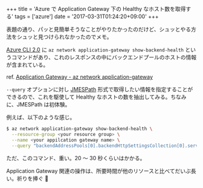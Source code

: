 +++
title = 'Azure で Application Gateway 下の Healthy なホスト数を取得する'
tags = ['azure']
date = '2017-03-31T01:24:20+09:00'
+++

表題の通り、パッと見簡単そうなことがやりたかったのだけど、シュッとやる方法をシュッと見つけられなかったのでメモ。

<!--more-->

[Azure CLI 2.0](https://docs.microsoft.com/en-us/cli/azure/overview) に `az network application-gateway show-backend-health` というコマンドがあり、これのレスポンスの中にバックエンドプールのホストの情報が含まれている。

ref. [Application Gateway - az network application-gateway](https://docs.microsoft.com/en-us/cli/azure/network/application-gateway)

`--query` オプションに対し [JMESPath](http://jmespath.org) 形式で取得したい情報を指定することができるので、これを駆使して Healthy なホストの数を抽出してみる。ちなみに、JMESPath は初体験。

例えば、以下のような感じ。

```sh
$ az network application-gateway show-backend-health \
  --resource-group <your resource group> \
  --name <your appilcation gateway name> \
  --query "backendAddressPools[0].backendHttpSettingsCollection[0].servers[?health=='Healthy'] | length(@)"
```

ただ、このコマンド、重い。20 〜 30 秒くらいはかかる。

Application Gateway 関連の操作は、所要時間が他のリソースと比べてだいぶ長い。祈りを捧ぐ 🙏
